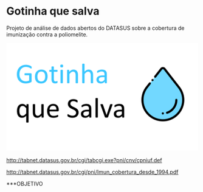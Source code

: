 # Gotinha que salva

Projeto de análise de dados abertos do DATASUS sobre a cobertura de imunização contra a poliomelite.

![alt text](https://github.com/IgorQuaresma/GotinhaQueSalva/raw/main/Dados/Imagens/capa_projeto.png)


 http://tabnet.datasus.gov.br/cgi/tabcgi.exe?pni/cnv/cpniuf.def

http://tabnet.datasus.gov.br/cgi/pni/Imun_cobertura_desde_1994.pdf

***OBJETIVO
